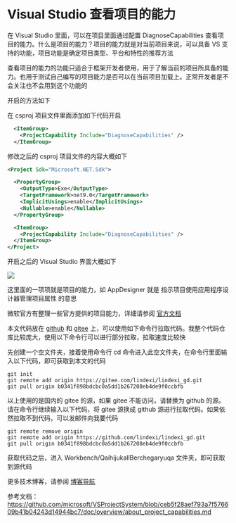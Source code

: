 # Visual Studio 查看项目的能力

在 Visual Studio 里面，可以在项目里面通过配置 DiagnoseCapabilities 查看项目的能力。什么是项目的能力？项目的能力就是对当前项目来说，可以具备 VS 支持的功能，项目功能是确定项目类型、平台和特性的推荐方法

<!--more-->
<!-- CreateTime:2024/09/12 07:27:31 -->

<!-- 发布 -->
<!-- 博客 -->

查看项目的能力的功能只适合于框架开发者使用，用于了解当前的项目所具备的能力。也用于测试自己编写的项目能力是否可以在当前项目加载上。正常开发者是不会关注也不会用到这个功能的

开启的方法如下

在 csproj 项目文件里面添加如下代码开启

```xml
  <ItemGroup>
    <ProjectCapability Include="DiagnoseCapabilities" />
  </ItemGroup>
```

修改之后的 csproj 项目文件的内容大概如下

```xml
<Project Sdk="Microsoft.NET.Sdk">

  <PropertyGroup>
    <OutputType>Exe</OutputType>
    <TargetFramework>net9.0</TargetFramework>
    <ImplicitUsings>enable</ImplicitUsings>
    <Nullable>enable</Nullable>
  </PropertyGroup>

  <ItemGroup>
    <ProjectCapability Include="DiagnoseCapabilities" />
  </ItemGroup>
</Project>
```

开启之后的 Visual Studio 界面大概如下

<!-- ![](image/Visual Studio 查看项目的能力/Visual Studio 查看项目的能力0.png) -->
![](http://cdn.lindexi.site/lindexi%2F20249111236252016.jpg)

这里面的一项项就是项目的能力，如 AppDesigner 就是 指示项目使用应用程序设计器管理项目属性 的意思

微软官方有整理一些官方提供的项目能力，详细请参阅 [官方文档](https://github.com/microsoft/VSProjectSystem/blob/ceb5f28aef793a7f576609b41b04243d14944bc7/doc/overview/project_capabilities.md)

本文代码放在 [github](https://github.com/lindexi/lindexi_gd/tree/b0341f898bdcbc0a5dd1b267208eb4de9f0ccbfb/Workbench/QaihijukallBerchegaryuqa) 和 [gitee](https://gitee.com/lindexi/lindexi_gd/tree/b0341f898bdcbc0a5dd1b267208eb4de9f0ccbfb/Workbench/QaihijukallBerchegaryuqa) 上，可以使用如下命令行拉取代码。我整个代码仓库比较庞大，使用以下命令行可以进行部分拉取，拉取速度比较快

先创建一个空文件夹，接着使用命令行 cd 命令进入此空文件夹，在命令行里面输入以下代码，即可获取到本文的代码

```
git init
git remote add origin https://gitee.com/lindexi/lindexi_gd.git
git pull origin b0341f898bdcbc0a5dd1b267208eb4de9f0ccbfb
```

以上使用的是国内的 gitee 的源，如果 gitee 不能访问，请替换为 github 的源。请在命令行继续输入以下代码，将 gitee 源换成 github 源进行拉取代码。如果依然拉取不到代码，可以发邮件向我要代码

```
git remote remove origin
git remote add origin https://github.com/lindexi/lindexi_gd.git
git pull origin b0341f898bdcbc0a5dd1b267208eb4de9f0ccbfb
```

获取代码之后，进入 Workbench/QaihijukallBerchegaryuqa 文件夹，即可获取到源代码

更多技术博客，请参阅 [博客导航](https://blog.lindexi.com/post/%E5%8D%9A%E5%AE%A2%E5%AF%BC%E8%88%AA.html )

参考文档： <https://github.com/microsoft/VSProjectSystem/blob/ceb5f28aef793a7f576609b41b04243d14944bc7/doc/overview/about_project_capabilities.md>